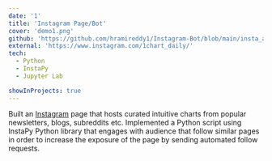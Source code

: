 ```yaml
---
date: '1'
title: 'Instagram Page/Bot'
cover: 'demo1.png'
github: 'https://github.com/hramireddy1/Instagram-Bot/blob/main/insta_automation.ipynb'
external: 'https://www.instagram.com/1chart_daily/'
tech:
  - Python
  - InstaPy
  - Jupyter Lab

showInProjects: true
---
```


Built an [Instagram](https://www.instagram.com/1chart_daily/) page that hosts curated intuitive charts from popular newsletters, blogs, subreddits etc. Implemented a Python script using InstaPy Python library that engages with audience that follow similar pages in order to increase the exposure of the page by sending automated follow requests.
